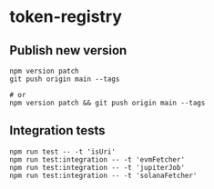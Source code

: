 # token-registry

## Publish new version

```shell
npm version patch
git push origin main --tags

# or
npm version patch && git push origin main --tags
```

## Integration tests

```shell
npm run test -- -t 'isUri'
npm run test:integration -- -t 'evmFetcher'
npm run test:integration -- -t 'jupiterJob'
npm run test:integration -- -t 'solanaFetcher'
```
